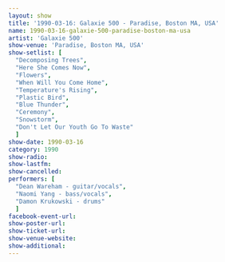 ```yaml
---
layout: show
title: '1990-03-16: Galaxie 500 - Paradise, Boston MA, USA'
name: 1990-03-16-galaxie-500-paradise-boston-ma-usa
artist: 'Galaxie 500'
show-venue: 'Paradise, Boston MA, USA'
show-setlist: [
  "Decomposing Trees",
  "Here She Comes Now",
  "Flowers",
  "When Will You Come Home",
  "Temperature's Rising",
  "Plastic Bird",
  "Blue Thunder",
  "Ceremony",
  "Snowstorm",
  "Don't Let Our Youth Go To Waste"
  ]
show-date: 1990-03-16
category: 1990
show-radio: 
show-lastfm: 
show-cancelled: 
performers: [
  "Dean Wareham - guitar/vocals",
  "Naomi Yang - bass/vocals",
  "Damon Krukowski - drums"
  ]
facebook-event-url: 
show-poster-url: 
show-ticket-url: 
show-venue-website: 
show-additional: 
---
```


